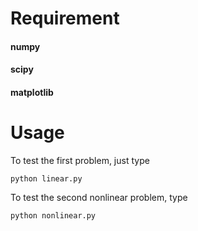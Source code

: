 # Requirement

#### numpy
#### scipy
#### matplotlib


# Usage
To test the first problem, just type

~~~~
python linear.py
~~~~

To test the second nonlinear problem, type

~~~~
python nonlinear.py
~~~~